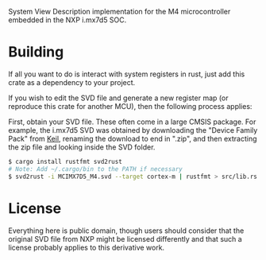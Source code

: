 System View Description implementation for the M4 microcontroller embedded in the NXP i.mx7d5 SOC.

# Building
If all you want to do is interact with system registers in rust, just add this crate as a dependency to your project.

If you wish to edit the SVD file and generate a new register map (or reproduce this crate for another MCU), then the following process applies:

First, obtain your SVD file. These often come in a large CMSIS package. For example, the i.mx7d5 SVD was obtained
by downloading the "Device Family Pack" from [Keil](http://www.keil.com/dd2/nxp/mcimx7d5/), renaming the download to end in ".zip",
and then extracting the zip file and looking inside the SVD folder.

```sh
$ cargo install rustfmt svd2rust
# Note: Add ~/.cargo/bin to the PATH if necessary
$ svd2rust -i MCIMX7D5_M4.svd --target cortex-m | rustfmt > src/lib.rs
```

# License
Everything here is public domain, though users should consider that the original SVD file from NXP might be licensed differently
and that such a license probably applies to this derivative work.
